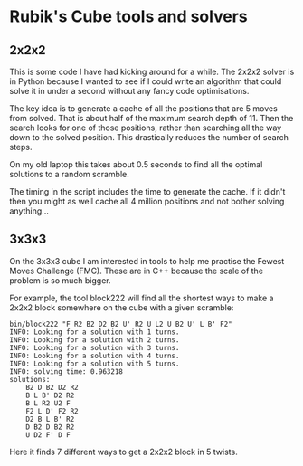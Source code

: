 # Rubik's Cube tools and solvers

## 2x2x2

This is some code I have had kicking around for a while. The 2x2x2 solver is
in Python because I wanted to see if I could write an algorithm that could
solve it in under a second without any fancy code optimisations.

The key idea is to generate a cache of all the positions that are 5 moves
from solved. That is about half of the maximum search depth of 11. Then the
search looks for one of those positions, rather than searching all the way
down to the solved position. This drastically reduces the number of search
steps.

On my old laptop this takes about 0.5 seconds to find all the optimal
solutions to a random scramble.

The timing in the script includes the time to generate the cache. If it
didn't then you might as well cache all 4 million positions and not bother
solving anything...

## 3x3x3

On the 3x3x3 cube I am interested in tools to help me practise the
Fewest Moves Challenge (FMC). These are in C++ because the scale of
the problem is so much bigger.

For example, the tool block222 will find all the shortest ways to make
a 2x2x2 block somewhere on the cube with a given scramble:

    bin/block222 "F R2 B2 D2 B2 U' R2 U L2 U B2 U' L B' F2"
    INFO: Looking for a solution with 1 turns.
    INFO: Looking for a solution with 2 turns.
    INFO: Looking for a solution with 3 turns.
    INFO: Looking for a solution with 4 turns.
    INFO: Looking for a solution with 5 turns.
    INFO: solving time: 0.963218
    solutions:
        B2 D B2 D2 R2
        B L B' D2 R2
        B L R2 U2 F
        F2 L D' F2 R2
        D2 B L B' R2
        D B2 D B2 R2
        U D2 F' D F

Here it finds 7 different ways to get a 2x2x2 block in 5 twists.
